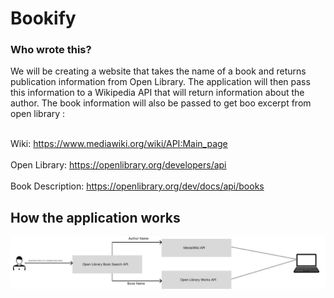 # Bookify

### Who wrote this?

We will be creating a website that takes the name of a book and returns publication information from Open Library. The application will then pass this information to a Wikipedia API that will return information about the author. The book information will also be passed to get boo excerpt from open library :

<br>Wiki: https://www.mediawiki.org/wiki/API:Main_page</br>
<br>Open Library: https://openlibrary.org/developers/api</br>
<br>Book Description: https://openlibrary.org/dev/docs/api/books</br>

## How the application works

![alt text](<API Workflow.jpg>)
